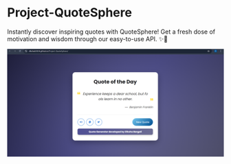 # Project-QuoteSphere
Instantly discover inspiring quotes with QuoteSphere! Get a fresh dose of motivation and wisdom through our easy-to-use API. ✨🚀


<img src="Diksha.png"> 
